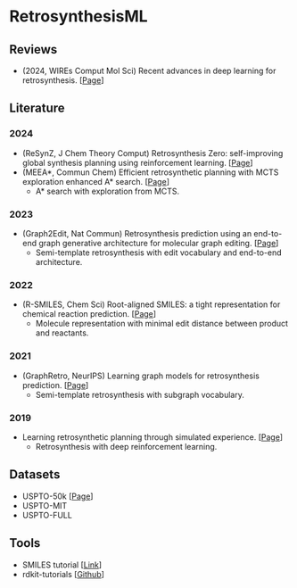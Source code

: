 # RetrosynthesisML

## Reviews

* (2024, WIREs Comput Mol Sci) Recent advances in deep learning for retrosynthesis.
  [[Page](./Literature/zhong2024recent.markdown)]

## Literature

### 2024
* (ReSynZ, J Chem Theory Comput) Retrosynthesis Zero: self-improving global synthesis planning using reinforcement learning.
  [[Page](./Literature/guo2024retrosynthesis.markdown)]
* (MEEA*, Commun Chem) Efficient retrosynthetic planning with MCTS exploration enhanced A* search.
[[Page](./Literature/zhao2024efficient.markdown)]
  - A* search with exploration from MCTS.

### 2023
* (Graph2Edit, Nat Commun) Retrosynthesis prediction using an end-to-end graph generative architecture for molecular graph editing.
  [[Page](./Literature/zhong2023retrosynthesis.markdown)]
  - Semi-template retrosynthesis with edit vocabulary and end-to-end architecture.

### 2022
* (R-SMILES, Chem Sci) Root-aligned SMILES: a tight representation for chemical reaction prediction.
[[Page](./Literature/zhong2022rootaligned.markdown)]
  - Molecule representation with minimal edit distance between product and reactants.

### 2021
* (GraphRetro, NeurIPS) Learning graph models for retrosynthesis prediction. 
[[Page](./Literature/somnath2021learning.markdown)]
  - Semi-template retrosynthesis with subgraph vocabulary.

### 2019
* Learning retrosynthetic planning through simulated experience. 
[[Page](./Literature/schreck2019learning.markdown)]
  - Retrosynthesis with deep reinforcement learning.

## Datasets
* USPTO-50k [[Page](./Datasets/USPTO-50k.markdown)]
* USPTO-MIT
* USPTO-FULL

## Tools
* SMILES tutorial [[Link](https://chemicbook.com/2021/02/13/smiles-strings-explained-for-beginners-part-1.html)]
* rdkit-tutorials [[Github](https://github.com/rdkit/rdkit-tutorials?tab=License-1-ov-file)]
